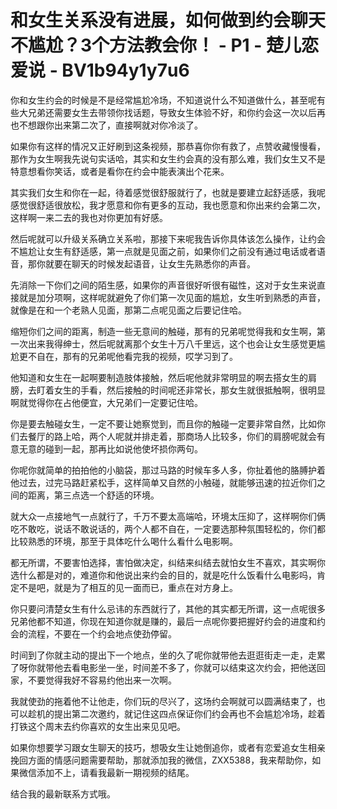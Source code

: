 # 和女生关系没有进展，如何做到约会聊天不尴尬？3个方法教会你！ - P1 - 楚儿恋爱说 - BV1b94y1y7u6

你和女生约会的时候是不是经常尴尬冷场，不知道说什么不知道做什么，甚至呢有些大兄弟还需要女生去带领你找话题，导致女生体验不好，和你约会这一次以后再也不想跟你出来第二次了，直接啊就对你冷淡了。

如果你有这样的情况又正好刷到这条视频，那恭喜你你有救了，点赞收藏慢慢看，那作为女生啊我先说句实话哈，其实和女生约会真的没有那么难，我们女生又不是特意想看你笑话，或者是看你在约会中能表演出个花来。

其实我们女生和你在一起，待着感觉很舒服就行了，也就是要建立起舒适感，我呢感觉很舒适很放松，我才愿意和你有更多的互动，我也愿意和你出来约会第二次，这样啊一来二去的我也对你更加有好感。

然后呢就可以升级关系确立关系啦，那接下来呢我告诉你具体该怎么操作，让约会不尴尬让女生有舒适感，第一点就是见面之前，如果你们之前没有通过电话或者语音，那你就要在聊天的时候发起语音，让女生先熟悉你的声音。

先消除一下你们之间的陌生感，如果你的声音很好听很有磁性，这对于女生来说直接就是加分项啊，这样呢就避免了你们第一次见面的尴尬，女生听到熟悉的声音，就像是在和一个老熟人见面，那第二点呢见面之后要记住哈。

缩短你们之间的距离，制造一些无意间的触碰，那有的兄弟呢觉得我和女生啊，第一次出来我得绅士，然后呢就离那个女生十万八千里远，这个也会让女生感觉更尴尬更不自在，那有的兄弟呢他看完我的视频，哎学习到了。

他知道和女生在一起啊要制造肢体接触，然后呢他就非常明显的啊去搭女生的肩膀，去盯着女生的手看，然后接触的时间呢还非常长，那女生就很抵触啊，很明显啊就觉得你在占他便宜，大兄弟们一定要记住哈。

你是要去触碰女生，一定不要让她察觉到，而且你的触碰一定要非常自然，比如你们去餐厅的路上哈，两个人呢就并排走着，那商场人比较多，你们的肩膀呢就会有意无意的碰到一起，那再比如说他使坏损你两句。

你呢你就简单的拍拍他的小脑袋，那过马路的时候车多人多，你扯着他的胳膊护着他过去，过完马路赶紧松手，这样简单又自然的小触碰，就能够迅速的拉近你们之间的距离，第三点选一个舒适的环境。

就大众一点接地气一点就行了，千万不要太高端哈，环境太压抑了，这样啊你们俩吃不敢吃，说话不敢说话的，两个人都不自在，一定要选那种氛围轻松的，你们都比较熟悉的环境，那至于具体吃什么喝什么看什么电影啊。

都无所谓，不要害怕选择，害怕做决定，纠结来纠结去就怕女生不喜欢，其实啊你选什么都是对的，难道你和他说出来约会的目的，就是吃什么饭看什么电影吗，肯定不是吧，就是为了相互的见一面而已，重点在对方身上。

你只要问清楚女生有什么忌讳的东西就行了，其他的其实都无所谓，这一点呢很多兄弟他都不知道，你现在知道你就是赚的，最后一点呢你要把握好约会的进度和约会的流程，不要在一个约会地点使劲停留。

时间到了你就主动的提出下一个地点，坐的久了呢你就带他去逛逛街走一走，走累了呀你就带他去看电影坐一坐，时间差不多了，你就可以结束这次约会，把他送回家，不要觉得我好不容易约他出来一次啊。

我就使劲的拖着他不让他走，你们玩的尽兴了，这场约会啊就可以圆满结束了，也可以趁机的提出第二次邀约，就记住这四点保证你们约会再也不会尴尬冷场，趁着打铁这个周末去约你喜欢的女生出来见见吧。

如果你想要学习跟女生聊天的技巧，想吸女生让她倒追你，或者有恋爱追女生相亲挽回方面的情感问题需要帮助，那就添加我的微信，ZXX5388，我来帮助你，如果微信添加不上，请看我最新一期视频的结尾。

结合我的最新联系方式哦。